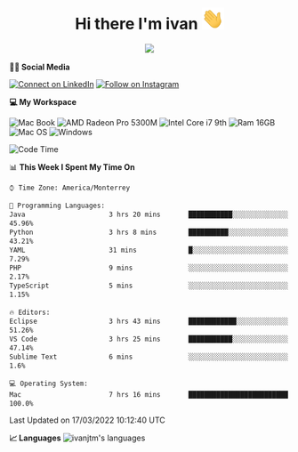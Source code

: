 <h1 align="center">Hi there I'm ivan <img src="https://raw.githubusercontent.com/ABSphreak/ABSphreak/master/gifs/Hi.gif" width="40px" /></h1>
<div align="center">
<img src="http://github-readme-streak-stats.herokuapp.com?user=ivanjtm&hide_border=true&background=00000000&border=FFFFFF00&sideNums=A8A8A8&sideLabels=A8A8A8&currStreakNum=FFC93C&dates=A8A8A8)](https://git.io/streak-stats"/>
</div>

**👦🏻 Social Media**

[![Connect on LinkedIn](https://img.shields.io/badge/LinkedIn-%230077B5.svg?&style=flat-square&logo=linkedin&logoColor=white)](https://www.linkedin.com/in/ivanjtm)
[![Follow on Instagram](https://img.shields.io/badge/Instagram-E4405F?style=flat-square&logo=instagram&logoColor=white)](https://www.instagram.com/ivanjtm)

**💻 My Workspace**

![Mac Book](https://img.shields.io/badge/Apple-MacBook_Pro_2019-999999?style=flat-square&logo=apple&logoColor=white)
![AMD Radeon Pro 5300M](https://img.shields.io/badge/AMD-Radeon_Pro_5300M-ED1C24?style=flat-square&logo=amd&logoColor=white)
![Intel Core i7 9th](https://img.shields.io/badge/Intel-Core_i7_9th-0071C5?style=flat-square&logo=intel&logoColor=white)
![Ram 16GB](https://img.shields.io/badge/RAM-16GB-230071C5?style=flat-square&logoColor=white)
![Mac OS](https://img.shields.io/badge/Mac%20OS-000000?style=flat-square&logo=apple&logoColor=white)
![Windows](https://img.shields.io/badge/Windows-0078D6?style=flat-square&logo=windows&logoColor=white)


<!--START_SECTION:waka-->
![Code Time](http://img.shields.io/badge/Code%20Time-637%20hrs%2052%20mins-blue)

📊 **This Week I Spent My Time On** 

```text
⌚︎ Time Zone: America/Monterrey

💬 Programming Languages: 
Java                     3 hrs 20 mins       ███████████░░░░░░░░░░░░░░   45.96% 
Python                   3 hrs 8 mins        ██████████░░░░░░░░░░░░░░░   43.21% 
YAML                     31 mins             █░░░░░░░░░░░░░░░░░░░░░░░░   7.29% 
PHP                      9 mins              ░░░░░░░░░░░░░░░░░░░░░░░░░   2.17% 
TypeScript               5 mins              ░░░░░░░░░░░░░░░░░░░░░░░░░   1.15%

🔥 Editors: 
Eclipse                  3 hrs 43 mins       ████████████░░░░░░░░░░░░░   51.26% 
VS Code                  3 hrs 25 mins       ███████████░░░░░░░░░░░░░░   47.14% 
Sublime Text             6 mins              ░░░░░░░░░░░░░░░░░░░░░░░░░   1.6%

💻 Operating System: 
Mac                      7 hrs 16 mins       █████████████████████████   100.0%

```


 Last Updated on 17/03/2022 10:12:40 UTC
<!--END_SECTION:waka-->
**📈 Languages**
 ![ivanjtm's languages](https://wakatime.com/share/@ivanjtm/a32f83c6-d0c9-49a4-a5ae-d0440b950377.svg)
